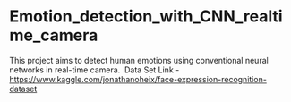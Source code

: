 # Emotion_detection_with_CNN_realtime_camera
This project aims to detect human emotions using conventional neural networks in real-time camera. 
Data Set Link - https://www.kaggle.com/jonathanoheix/face-expression-recognition-dataset
